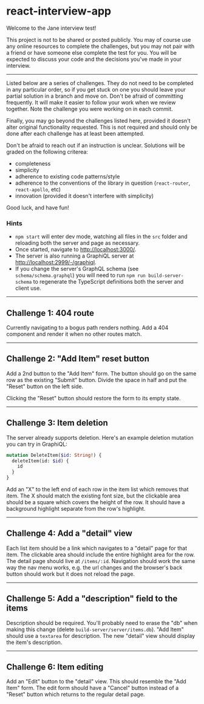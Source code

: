 # react-interview-app

Welcome to the Jane interview test!

This project is not to be shared or posted publicly.  You may of course use any online resources to complete the challenges, but you may not pair with a friend or have someone else complete the test for you.  You will be expected to discuss your code and the decisions you've made in your interview.

---

Listed below are a series of challenges.  They do not need to be completed in any particular order, so if you get stuck on one you should leave your partial solution in a branch and move on.  Don't be afraid of committing frequently.  It will make it easier to follow your work when we review together.  Note the challenge you were working on in each commit.

Finally, you may go beyond the challenges listed here, provided it doesn't alter original functionality requested.  This is not required and should only be done after each challenge has at least been attempted.

Don't be afraid to reach out if an instruction is unclear.  Solutions will be graded on the following criterea:
* completeness
* simplicity
* adherence to existing code patterns/style
* adherence to the conventions of the library in question (`react-router`, `react-apollo`, etc)
* innovation (provided it doesn't interfere with simplicity)

Good luck, and have fun!

### Hints

- `npm start` will enter dev mode, watching all files in the `src` folder and reloading both the server and page as necessary.
- Once started, navigate to [http://localhost:3000/](http://localhost:3000/).
- The server is also running a GraphiQL server at [http://localhost:2999/-/graphiql](http://localhost:2999/-/graphiql).
- If you change the server's GraphQL schema (see `schema/schema.graphql`) you will need to run `npm run build-server-schema` to regenerate the TypeScript definitions both the server and client use.


---
## Challenge 1: 404 route

Currently navigating to a bogus path renders nothing.  Add a 404 component and render it when no other routes match.


---
## Challenge 2: "Add Item" reset button

Add a 2nd button to the "Add Item" form.  The button should go on the same row as the existing "Submit" button.  Divide the space in half and put the "Reset" button on the left side.

Clicking the "Reset" button should restore the form to its empty state.


---
## Challenge 3: Item deletion

The server already supports deletion.  Here's an example deletion mutation you can try in GraphiQL:

```graphql
mutation DeleteItem($id: String!) {
  deleteItem(id: $id) {
    id
  }
}
```

Add an "X" to the left end of each row in the item list which removes that item.  The X should match the existing font size, but the clickable area should be a square which covers the height of the row.  It should have a background highlight separate from the row's highlight.


---
## Challenge 4: Add a "detail" view

Each list item should be a link which navigates to a "detail" page for that item.  The clickable area should include the entire highlight area for the row.  The detail page should live at `/items/:id`.  Navigation should work the same way the nav menu works, e.g. the url changes and the browser's back button should work but it does not reload the page.


---
## Challenge 5: Add a "description" field to the items

Description should be required.  You'll probably need to erase the "db" when making this change (delete `build-server/server/items.db`).  "Add Item" should use a `textarea` for description.  The new "detail" view should display the item's description.


---
## Challenge 6: Item editing

Add an "Edit" button to the "detail" view.  This should resemble the "Add Item" form.  The edit form should have a "Cancel" button instead of a "Reset" button which returns to the regular detail page.